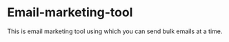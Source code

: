 # Email-marketing-tool
This is email marketing tool using which you can send bulk emails at a time.
